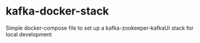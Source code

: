 # kafka-docker-stack
Simple docker-compose file to set up a kafka-zookeeper-kafkaUI stack for local development
